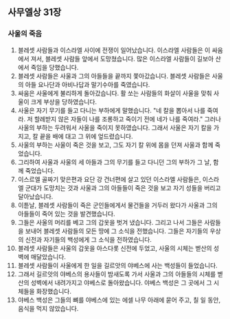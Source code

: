 ## 사무엘상 31장

### 사울의 죽음
1. 블레셋 사람들과 이스라엘 사이에 전쟁이 일어났습니다. 이스라엘 사람들은 이 싸움에서 져서, 블레셋 사람들 앞에서 도망쳤습니다. 많은 이스라엘 사람들이 길보아 산에서 죽임을 당했습니다.
2. 블레셋 사람들은 사울과 그의 아들들을 끝까지 쫓아갔습니다. 블레셋 사람들은 사울의 아들 요나단과 아비나답과 말기수아를 죽였습니다.
3. 싸움은 사울에게 불리하게 돌아갔습니다. 활 쏘는 사람들의 화살이 사울을 맞춰 사울이 크게 부상을 당하였습니다.
4. 사울은 자기 무기를 들고 다니는 부하에게 말했습니다. "네 칼을 뽑아서 나를 죽여라. 저 할례받지 않은 자들이 나를 조롱하고 죽이기 전에 네가 나를 죽여라." 그러나 사울의 부하는 두려워서 사울을 죽이지 못하였습니다. 그래서 사울은 자기 칼을 가지고, 칼 끝을 배에 대고 그 위에 엎드렸습니다.
5. 사울의 부하는 사울이 죽은 것을 보고, 그도 자기 칼 위에 몸을 던져 사울과 함께 죽었습니다.
6. 그리하여 사울과 사울의 세 아들과 그의 무기를 들고 다니던 그의 부하가 그 날, 함께 죽었습니다.
7. 이스르엘 골짜기 맞은편과 요단 강 건너편에 살고 있던 이스라엘 사람들은, 이스라엘 군대가 도망치는 것과 사울과 그의 아들들이 죽은 것을 보고 자기 성들을 버리고 달아났습니다.
8. 이튿날, 블레셋 사람들이 죽은 군인들에게서 물건들을 거두러 왔다가 사울과 그의 아들들이 죽어 있는 것을 발견했습니다.
9. 그들은 사울의 머리를 베고 그의 갑옷을 벗겨 냈습니다. 그리고 나서 그들은 사람들을 보내어 블레셋 사람들의 모든 땅에 그 소식을 전했습니다. 그들은 자기들의 우상의 신전과 자기들의 백성에게 그 소식을 전하였습니다.
10. 블레셋 사람들은 사울의 갑옷을 아스다롯 신전에 두었고, 사울의 시체는 벧산의 성벽에 매달았습니다.
11. 블레셋 사람들이 사울에게 한 일을 길르앗의 야베스에 사는 백성들이 들었습니다.
12. 그래서 길르앗의 야베스의 용사들이 밤새도록 가서 사울과 그의 아들들의 시체를 벧산의 성벽에서 내려가지고 야베스로 돌아왔습니다. 야베스 백성은 그 곳에서 그 시체들을 화장했습니다.
13. 야베스 백성은 그들의 뼈를 야베스에 있는 에셀 나무 아래에 묻어 주고, 칠 일 동안, 음식을 먹지 않았습니다.